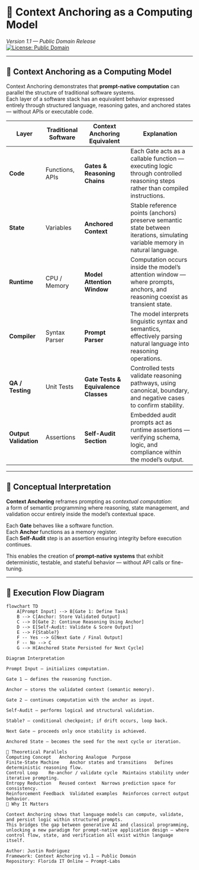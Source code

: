# 🧠 Context Anchoring as a Computing Model
*Version 1.1 — Public Domain Release*  
[![License: Public Domain](https://img.shields.io/badge/license-Public%20Domain-brightgreen.svg)](./LICENSE)

---

## 🚀 Context Anchoring as a Computing Model

Context Anchoring demonstrates that **prompt-native computation** can parallel the structure of traditional software systems.  
Each layer of a software stack has an equivalent behavior expressed entirely through structured language, reasoning gates, and anchored states — without APIs or executable code.

| **Layer** | **Traditional Software** | **Context Anchoring Equivalent** | **Explanation** |
|------------|---------------------------|----------------------------------|-----------------|
| **Code** | Functions, APIs | **Gates & Reasoning Chains** | Each Gate acts as a callable function — executing logic through controlled reasoning steps rather than compiled instructions. |
| **State** | Variables | **Anchored Context** | Stable reference points (anchors) preserve semantic state between iterations, simulating variable memory in natural language. |
| **Runtime** | CPU / Memory | **Model Attention Window** | Computation occurs inside the model’s attention window — where prompts, anchors, and reasoning coexist as transient state. |
| **Compiler** | Syntax Parser | **Prompt Parser** | The model interprets linguistic syntax and semantics, effectively parsing natural language into reasoning operations. |
| **QA / Testing** | Unit Tests | **Gate Tests & Equivalence Classes** | Controlled tests validate reasoning pathways, using canonical, boundary, and negative cases to confirm stability. |
| **Output Validation** | Assertions | **Self-Audit Section** | Embedded audit prompts act as runtime assertions — verifying schema, logic, and compliance within the model’s output. |

---

## 🧭 Conceptual Interpretation

**Context Anchoring** reframes prompting as *contextual computation*:  
a form of semantic programming where reasoning, state management, and validation occur entirely inside the model’s contextual space.

Each **Gate** behaves like a software function.  
Each **Anchor** functions as a memory register.  
Each **Self-Audit** step is an assertion ensuring integrity before execution continues.

This enables the creation of **prompt-native systems** that exhibit deterministic, testable, and stateful behavior — without API calls or fine-tuning.

---

## 🧩 Execution Flow Diagram

```mermaid
flowchart TD
    A[Prompt Input] --> B[Gate 1: Define Task]
    B --> C[Anchor: Store Validated Output]
    C --> D[Gate 2: Continue Reasoning Using Anchor]
    D --> E[Self-Audit: Validate & Score Output]
    E --> F{Stable?}
    F -- Yes --> G[Next Gate / Final Output]
    F -- No --> C
    G --> H[Anchored State Persisted for Next Cycle]

Diagram Interpretation

Prompt Input — initializes computation.

Gate 1 — defines the reasoning function.

Anchor — stores the validated context (semantic memory).

Gate 2 — continues computation with the anchor as input.

Self-Audit — performs logical and structural validation.

Stable? — conditional checkpoint; if drift occurs, loop back.

Next Gate — proceeds only once stability is achieved.

Anchored State — becomes the seed for the next cycle or iteration.

🧮 Theoretical Parallels
Computing Concept	Anchoring Analogue	Purpose
Finite-State Machine	Anchor states and transitions	Defines deterministic reasoning flow.
Control Loop	Re-anchor / validate cycle	Maintains stability under iterative prompting.
Entropy Reduction	Reused context	Narrows prediction space for consistency.
Reinforcement Feedback	Validated examples	Reinforces correct output behavior.
🧱 Why It Matters

Context Anchoring shows that language models can compute, validate, and persist logic within structured prompts.
This bridges the gap between generative AI and classical programming, unlocking a new paradigm for prompt-native application design — where control flow, state, and verification all exist within language itself.

Author: Justin Rodriguez
Framework: Context Anchoring v1.1 — Public Domain
Repository: Florida IT Online — Prompt-Labs
